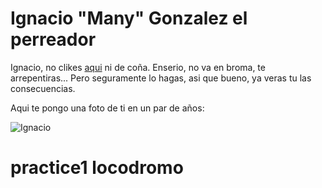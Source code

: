 
# Ignacio "Many" Gonzalez el perreador
Ignacio, no clikes [aqui](https://www.sexogaygratis.biz/enamorado-de-esa-gran-polla-negra/) ni de coña. Enserio, no va en broma, te arrepentiras... Pero seguramente lo hagas, asi que bueno, ya veras tu las consecuencias.

Aqui te pongo una foto de ti en un par de años:

![Ignacio](https://cdn.memegenerator.es/imagenes/memes/full/30/53/30536042.jpg)

# practice1 locodromo  


